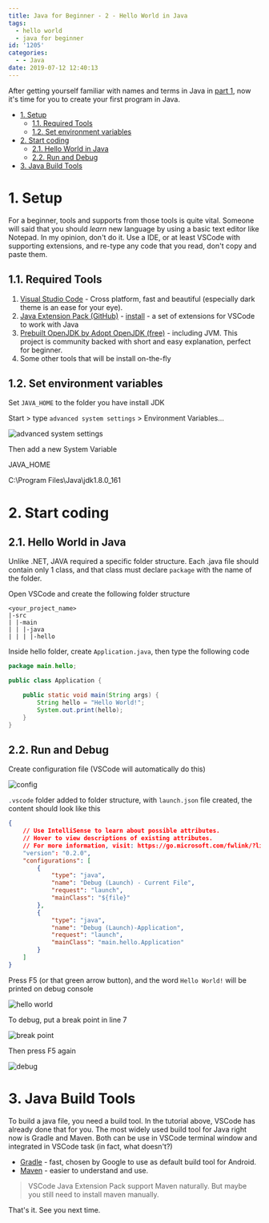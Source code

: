 ```yaml
---
title: Java for Beginner - 2 - Hello World in Java
tags:
  - hello world
  - java for beginner
id: '1205'
categories:
  - - Java
date: 2019-07-12 12:40:13
---
```


After getting yourself familiar with names and terms in Java in [part 1](https://huntertran.com/2019/07/11/java-for-beginner-1-introduction-to-java-from-a-net-guy/), now it's time for you to create your first program in Java.

<!-- more -->

*   [1. Setup](#1-setup)
    *   [1.1. Required Tools](#11-required-tools)
    *   [1.2. Set environment variables](#12-set-environment-variables)
*   [2. Start coding](#2-start-coding)
    *   [2.1. Hello World in Java](#21-hello-world-in-java)
    *   [2.2. Run and Debug](#22-run-and-debug)
*   [3. Java Build Tools](#3-java-build-tools)

# 1. Setup

For a beginner, tools and supports from those tools is quite vital. Someone will said that you should _learn_ new language by using a basic text editor like Notepad. In my opinion, don't do it. Use a IDE, or at least VSCode with supporting extensions, and re-type any code that you read, don't copy and paste them.

## 1.1. Required Tools

1.  [Visual Studio Code](https://code.visualstudio.com/) - Cross platform, fast and beautiful (especially dark theme is an ease for your eye).
2.  [Java Extension Pack (GitHub)](https://github.com/Microsoft/vscode-java-pack) - [install](https://marketplace.visualstudio.com/items?itemName=vscjava.vscode-java-pack&ssr=false) - a set of extensions for VSCode to work with Java
3.  [Prebuilt OpenJDK by Adopt OpenJDK (free)](https://adoptopenjdk.net/) - including JVM. This project is community backed with short and easy explanation, perfect for beginner.
4.  Some other tools that will be install on-the-fly

## 1.2. Set environment variables

Set `JAVA_HOME` to the folder you have install JDK

Start > type `advanced system settings` > Environment Variables…

![advanced system settings](https://i.imgur.com/WokUE7n.png)

Then add a new System Variable

JAVA\_HOME

C:\\Program Files\\Java\\jdk1.8.0\_161

# 2. Start coding

## 2.1. Hello World in Java

Unlike .NET, JAVA required a specific folder structure. Each .java file should contain only 1 class, and that class must declare `package` with the name of the folder.

Open VSCode and create the following folder structure

```
<your_project_name>
|-src
| |-main
| | |-java
| | | |-hello
```

Inside hello folder, create `Application.java`, then type the following code

```java
package main.hello;

public class Application {

    public static void main(String args) {
        String hello = "Hello World!";
        System.out.print(hello);
    }
}
```

## 2.2. Run and Debug

Create configuration file (VSCode will automatically do this)

![config](https://i.imgur.com/r1j33Ht.png)

`.vscode` folder added to folder structure, with `launch.json` file created, the content should look like this

```json
{
    // Use IntelliSense to learn about possible attributes.
    // Hover to view descriptions of existing attributes.
    // For more information, visit: https://go.microsoft.com/fwlink/?linkid=830387
    "version": "0.2.0",
    "configurations": [
        {
            "type": "java",
            "name": "Debug (Launch) - Current File",
            "request": "launch",
            "mainClass": "${file}"
        },
        {
            "type": "java",
            "name": "Debug (Launch)-Application",
            "request": "launch",
            "mainClass": "main.hello.Application"
        }
    ]
}
```

Press F5 (or that green arrow button), and the word `Hello World!` will be printed on debug console

![hello world](https://i.imgur.com/lopZQwM.png)

To debug, put a break point in line 7

![break point](https://i.imgur.com/fSl61GO.png)

Then press F5 again

![debug](https://i.imgur.com/hJHvv44.png)

# 3. Java Build Tools

To build a java file, you need a build tool. In the tutorial above, VSCode has already done that for you. The most widely used build tool for Java right now is Gradle and Maven. Both can be use in VSCode terminal window and integrated in VSCode task (in fact, what doesn't?)

*   [Gradle](https://gradle.org/) - fast, chosen by Google to use as default build tool for Android.
*   [Maven](https://maven.apache.org/) - easier to understand and use.

> VSCode Java Extension Pack support Maven naturally. But maybe you still need to install maven manually.

That's it. See you next time.
